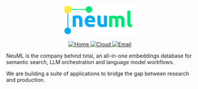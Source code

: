 <p align="center">
<a href="https://neuml.com"><img src="https://raw.githubusercontent.com/neuml/.github/master/profile/logo.png"></a>
</p>

<p align="center">
    <a href="https://neuml.com">
        <img src="https://img.shields.io/badge/neuml-.com-blue" alt="Home"/>
    </a>
    <a href="https://txtai.cloud">
        <img src="https://img.shields.io/badge/cloud-preview-success" alt="Cloud"/>
    </a>
    <a href="mailto:info@neuml.com">
        <img src="https://img.shields.io/badge/email-contact-blue" alt="Email">
    </a>
</p>

<p>
NeuML is the company behind txtai, an all-in-one embeddings database for semantic search, LLM orchestration and language model workflows.
</p>

<p>
We are building a suite of applications to bridge the gap between research and production.
</p>
